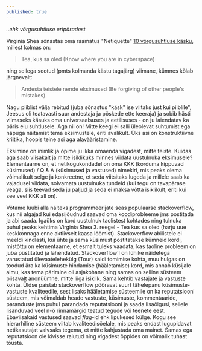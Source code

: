 ```yaml
---
published: true
---
```


_..ehk võrgusuhtluse eripäradest_

Virginia Shea sõnastas oma raamatus "Netiquette" [10 võrgusuhtluse käsku](http://www.albion.com/netiquette/book/), millest kolmas on:

> Tea, kus sa oled (Know where you are in cyberspace)

ning sellega seotud (pmts kolmanda kästu tagajärg) viimane, kümnes kõlab järgnevalt:

> Andesta teistele nende eksimused (Be forgiving of other people's mistakes).

Nagu piiblist välja rebitud (juba sõnastus "käsk" ise viitaks just kui piiblile", Jeesus oli teatavasti suur andestaja ja põskede ette keeraja) ja sobib hästi viimaseks käsuks oma universaalsuses ja eetilisuses - on ju laiendatav ka päris elu suhtlusele. Aga nii on! Mitte keegi ei salli üleolevat suhtumist ega näpuga näitamist tema eksimustele, eriti avalikult. Üks asi on konstruktiivne kriitika, hoopis teine asi aga alavääristamine. 

Eksimine on inimlik ja õpime ju ikka omaenda vigadest, mitte teiste. Kuidas aga saab viisakalt ja mitte isiklikuks minnes viidata uustulnuka eksimusele? Elementaarne on, et netikogukondadel on oma KKK (korduma kippuvad küsimused) / Q & A (küsimused ja vastused) nimekiri, mis peaks olema võimalikult selge ja konkreetne, et seda viitsitaks lugeda ja millele saab ka vajadusel viidata, solvamata uustulnuka tundeid (kui tegu on tavapärase veaga, siis teevad seda ju paljud ja seda ei maksa võtta isiklikult, eriti kui see veel KKK all on).  

Võtame luubi alla näiteks programmeerijate seas populaarse stackoverflow, kus nii algajad kui edasijõudnud saavad oma koodiprobleeme jms postitada ja abi saada. Igaüks on kord uustulnuk taolistest kohtades ning tulnuka puhul peaks kehtima Virginia Shea 3. reegel - Tea kus sa oled (harju uue keskkonnaga enne aktiivselt kaasa löömist). Stackoverflow abilistele ei meeldi kindlasti, kui ühte ja sama küsimust postitatakse kümneid kordi, mistõttu on elementaarne, et esmalt tuleks vaadata, kas taoline probleem on juba püstitatud ja lahendatud. Stackoverflow'l on lühike näidetega varustatud ülevaatelehekülg (Tour) saidi tomimise kohta, muu hulgas on toodud ära ka küsimuste hindamise (hääletamise) kord, mis annab küsijale aimu, kas tema pärimine oli asjakohane ning samas on selline süsteem piisavalt anonüümne, mitte liiga isiklik. Sama kehtib vastajate ja vastuste kohta. Üldse paistab stackoverflow pööravat suurt tähelepanu küsimuste-vastuste kvaliteedile, sest lisaks hääletamise süsteemile on ka reputatsiooni süsteem, mis võimaldab heade vastuste, küsimuste, kommentaaride, paranduste jms puhul parandada reputatsiooni ja saada lisaõigusi, sellele lisanduvad veel n-ö rinnamärgid teatud tegude või teenete eest. Ebaviisakaid vastused saavad _flag_-id ehk lipukesed külge. Kogu see hierarhiline süsteem viitab kvaliteedisõelale, mis peaks endast lugupidavat netikasutajat valvsaks tegema, et mitte kahjustada oma mainet. Samas ega reputatsioon ole kivisse raiutud ning vigadest õppides on võimalik tuhast tõusta. 




